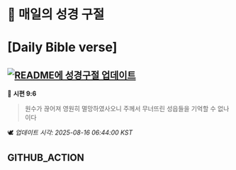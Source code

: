 # 🙏 매일의 성경 구절
# [Daily Bible verse]
## [![README에 성경구절 업데이트](https://github.com/DONGSUKA/first_test/actions/workflows/update-readme-bible.yml/badge.svg)](https://github.com/DONGSUKA/first_test/actions/workflows/update-readme-bible.yml)
<!-- START_BIBLE_VERSE -->
📖 **시편 9:6**
> 원수가 끊어져 영원히 멸망하였사오니 주께서 무너뜨린 성읍들을 기억할 수 없나이다

🕊️ _업데이트 시각: 2025-08-16 06:44:00 KST_
  <!-- END_BIBLE_VERSE -->
## GITHUB_ACTION
